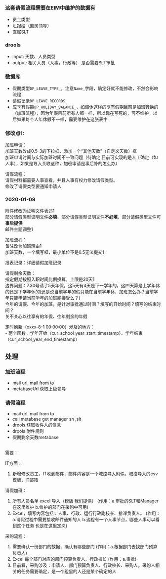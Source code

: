### 这套请假流程需要在EIM中维护的数据有
- 员工类型    
- 汇报给（直属领导）
- 直属SLT

### drools    
- input: 天数、人员类型
- output: 相关人员（人事，行政等） 是否需要SLT审批

### 数据库    
- 假期类型`DP_LEAVE_TYPE_`，注意`Name_`字段，确定好就不能修改，不然会影响流程
- 请假记录`DP_LEAVE_RECORDS_`
- 应享有假期`DP_HOLIDAY_BALANCE_`，如调休这样的享有假期目前是加班转换的（加班流程），因为年假目前所有人都一样，所以现在写死的，可不维护。以后如果每个人年休假不一样，需要维护在这张表中

### 修改点1:    
加班申请：    
	加班天数改成0.5-3的下拉框，添加一个“其他天数”（自定义天数）框    
	加班申请时间与实际加班时间不一致问题（待确定 目前可实现的是人工确定（如人事），如果是导入关联这种，加班申请是事后补的怎么办）    

请假流程：    
	请假材料都需要人事查看，并且人事有权力修改请假类型。    
	修改了请假类型要通知申请人    
	
### 2020-01-09    
附件修改为证明文件表述1    
部分请假类型证明文件**必填**、部分请假类型证明文件**不必填**、部分请假类型文件可**事后提供**    
邮件主题调整1    

加班流程：    
	备注改为加班理由1    
	加班天数，一个填写框，最小单位不是0.5无法提交1    
	
报表记录：详细请假加班记录	

请假剩余天数：    
	指定假期按照入职时间比例换算，上限是20天1    
	边界问题：7.30号请了5天年假，这5天有4天是下一学年的，这四天算是上学年休的还是下学年休的(还是说当前学年的假只能在当前学年休，加班怎么办？当前学年只能申请当前学年的加班能接受么？)     
	今年的请假、今年的加班，是针对审批通过时间？填写的开始时间？填写的结束时间？    
	关不关心以往享有的年假、往年剩余的年假
	
定时刷新（xxxx-8-1 00:00:00）涉及的地方：    
	- 两个函数：学年开始（cur_school_year_start_timestamp）、学年结束（cur_school_year_end_timestamp）     
	
## 处理    
### 加班流程    
- mail url, mail from to    
- metabaseUrl 获取上级领导      
### 请假流程    
- mail url, mail from to   
- call metabase get manager sn ,slt    
- drools 获取收件人的信息    
- drools 附件规则   
- 假期剩余天数metabase     


##   
需要：

IT方面：
1. 新增修改员工，IT收到邮件，邮件内容是一个域控导入附件。域控导入的csv模版，IT邮箱
    
请假加班： 
1. 所有人员名单 excel 导入（模版 我们提供）
(作用：a.审批的SLT和Manager在这里维护 b.维护的部门在采购中可用)
2. Excel，填写内容包括：人事、行政、运行行政副校长、排课负责人。
(作用：a.请假过程中需要接收邮件通知的人 b.流程有一个人事节点，哪些人事可以看到这个任务 也是在这里定义)

采购流程：    
1. 需要确认一份部门的数据，确认有哪些部门
(作用：a.根据部门去找部门预算负责人)
2. Excel 每个部门对应的部门预算负责人、行政校长
(作用：a.审批)
3. 目前看，采购涉及：申请人、部门预算负责人、行政校长、采购人。采购人相关的任务需要确定，是一个组里的人还是某个确定的人